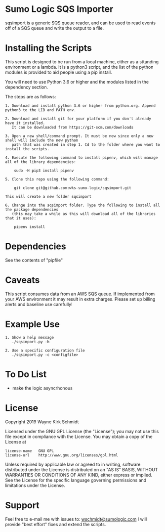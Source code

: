 Sumo Logic SQS  Importer
========================

sqsimport is a generic SQS queue reader, and can be used to read  events off of a SQS  queue and write the output to a file.

Installing the Scripts
=======================

This script is designed to be run from a local machine, either as a sttanding environment or a lambda.
It is a python3 script, and the list of the python modules is provided to aid people using a pip install.

You will need to use Python 3.6 or higher and the modules listed in the dependency section.  

The steps are as follows: 

    1. Download and install python 3.6 or higher from python.org. Append python3 to the LIB and PATH env.

    2. Download and install git for your platform if you don't already have it installed.
       It can be downloaded from https://git-scm.com/downloads
    
    3. Open a new shell/command prompt. It must be new since only a new shell will include the new python 
       path that was created in step 1. Cd to the folder where you want to install the scripts.
    
    4. Execute the following command to install pipenv, which will manage all of the library dependencies:
    
        sudo -H pip3 install pipenv 
 
    5. Clone this repo using the following command:
    
        git clone git@github.com:wks-sumo-logic/sqsimport.git

    This will create a new folder sqsimport
    
    6. Change into the sqsimport folder. Type the following to install all the package dependencies 
       (this may take a while as this will download all of the libraries that it uses):

        pipenv install
        
Dependencies
============
See the contents of "pipfile"

Caveats
=======
This script consumes data from an AWS SQS queue. If implemented from your AWS environment
it may result in extra charges. Please set up billing alerts and baseline use carefully!

Example Use
===========

    1. Show a help message
       ./sqsimport.py -h

    2. Use a specific configuration file
       ./sqsimport.py -c <configfile>

To Do List
==========

* make the logic asyncrhonous

License
=======

Copyright 2019 Wayne Kirk Schmidt

Licensed under the GNU GPL License (the "License");
you may not use this file except in compliance with the License.
You may obtain a copy of the License at

    license-name   GNU GPL
    license-url    http://www.gnu.org/licenses/gpl.html

Unless required by applicable law or agreed to in writing, software
distributed under the License is distributed on an "AS IS" BASIS,
WITHOUT WARRANTIES OR CONDITIONS OF ANY KIND, either express or implied.
See the License for the specific language governing permissions and
limitations under the License.

Support
=======

Feel free to e-mail me with issues to: wschmidt@sumologic.com
I will provide "best effort" fixes and extend the scripts.

